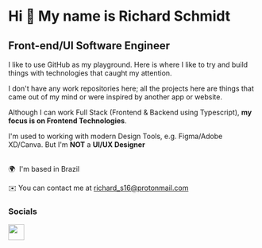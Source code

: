 # Hi 👋 My name is Richard Schmidt
## Front-end/UI Software Engineer

I like to use GitHub as my playground. Here is where I like to try and build things with technologies that caught my attention.

I don't have any work repositories here; all the projects here are things that came out of my mind or were inspired by another app or website.

Although I can work Full Stack (Frontend & Backend using Typescript), **my focus is on Frontend Technologies**.

I'm used to working with modern Design Tools, e.g. Figma/Adobe XD/Canva. But I'm **NOT** a **UI/UX Designer**<br><br>

🌍  I'm based in Brazil

✉️ You can contact me at [richard_s16@protonmail.com](mailto:richard_s16@protonmail.com)

### Socials
<a href="https://www.linkedin.com/in/richard-schmidt16/" target="_blank" rel="noreferrer"><img src="https://raw.githubusercontent.com/danielcranney/readme-generator/main/public/icons/socials/linkedin.svg" width="32" height="32" /></a>
<br><br>
